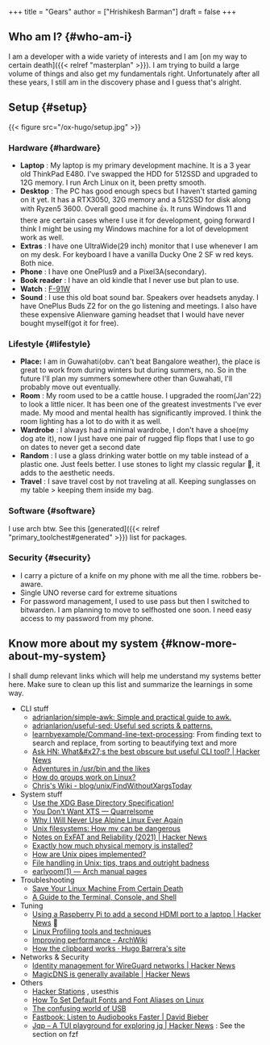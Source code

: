 +++
title = "Gears"
author = ["Hrishikesh Barman"]
draft = false
+++

## Who am I? {#who-am-i}

I am a developer with a wide variety of interests and I am [on my way to certain death]({{< relref "masterplan" >}}). I am trying to build a large volume of things and also get my fundamentals right. Unfortunately after all these years, I still am in the discovery phase and I guess that's alright.


## Setup {#setup}

{{< figure src="/ox-hugo/setup.jpg" >}}


### Hardware {#hardware}

-   **Laptop** : My laptop is my primary development machine. It is a 3 year old ThinkPad E480. I've swapped the HDD for 512SSD and upgraded to 12G memory. I run Arch Linux on it, been pretty smooth.
-   **Desktop** : The PC has good enough specs but I haven't started gaming on it yet. It has a RTX3050, 32G memory and a 512SSD for disk along with Ryzen5 3600. Overall good machine 👍. It runs Windows 11 and there are certain cases where I use it for development, going forward I think I might be using my Windows machine for a lot of development work as well.
-   **Extras** : I have one UltraWide(29 inch) monitor that I use whenever I am on my desk. For keyboard I have a vanilla Ducky One 2 SF w red keys. Both nice.
-   **Phone** : I have one OnePlus9 and a Pixel3A(secondary).
-   **Book reader** : I have an old kindle that I never use but plan to use.
-   **Watch** : [F-91W](https://zeptobars.com/en/read/Casio-F-91W-OKI-quartz-watch)
-   **Sound** : I use this old boat sound bar. Speakers over headsets anyday. I have OnePlus Buds Z2 for on the go listening and meetings. I also have these expensive Alienware gaming headset that I would have never bought myself(got it for free).


### Lifestyle {#lifestyle}

-   **Place:** I am in Guwahati(obv. can't beat Bangalore weather), the place is great to work from during winters but during summers, no. So in the future I'll plan my summers somewhere other than Guwahati, I'll probably move out eventually.
-   **Room** : My room used to be a cattle house. I upgraded the room(Jan'22) to look a little nicer. It has been one of the greatest investments I've ever made. My mood and mental health has significantly improved. I think the room lighting has a lot to do with it as well.
-   **Wardrobe** : I always had a minimal wardrobe, I don't have a shoe(my dog ate it), now I just have one pair of rugged flip flops that I use to go on dates to never get a second date
-   **Random** : I use a glass drinking water bottle on my table instead of a plastic one. Just feels better. I use stones to light my classic regular 🚬, it adds to the aesthetic needs.
-   **Travel** : I save travel cost by not traveling at all. Keeping sunglasses on my table &gt; keeping them inside my bag.


### Software {#software}

I use arch btw. See this [generated]({{< relref "primary_toolchest#generated" >}}) list for packages.


### Security {#security}

-   I carry a picture of a knife on my phone with me all the time. robbers be-aware.
-   Single UNO reverse card for extreme situations
-   For password management, I used to use pass but then I switched to bitwarden. I am planning to move to selfhosted one soon. I need easy access to my password from my phone.


## Know more about my system {#know-more-about-my-system}

I shall dump relevant links which will help me understand my systems better here. Make sure to clean up this list and summarize the learnings in some way.

-   CLI stuff
    -   [adrianlarion/simple-awk: Simple and practical guide to awk.](https://github.com/adrianlarion/simple-awk)
    -   [adrianlarion/useful-sed: Useful sed scripts &amp; patterns.](https://github.com/adrianlarion/useful-sed)
    -   [learnbyexample/Command-line-text-processing](https://github.com/learnbyexample/Command-line-text-processing): From finding text to search and replace, from sorting to beautifying text and more
    -   [Ask HN: What&amp;#x27;s the best obscure but useful CLI tool? | Hacker News](https://news.ycombinator.com/item?id=35456128)
    -   [Adventures in /usr/bin and the likes](https://ablagoev.github.io/linux/adventures/commands/2017/02/19/adventures-in-usr-bin.html)
    -   [How do groups work on Linux?](https://jvns.ca/blog/2017/11/20/groups/)
    -   [Chris's Wiki - blog/unix/FindWithoutXargsToday](https://utcc.utoronto.ca/~cks/space/blog/unix/FindWithoutXargsToday)
-   System stuff
    -   [Use the XDG Base Directory Specification!](https://xdgbasedirectoryspecification.com/)
    -   [You Don't Want XTS — Quarrelsome](https://sockpuppet.org/blog/2014/04/30/you-dont-want-xts/)
    -   [Why I Will Never Use Alpine Linux Ever Again](https://martinheinz.dev/blog/92)
    -   [Unix filesystems: How mv can be dangerous](http://jstimpfle.de/blah/mv.html)
    -   [Notes on ExFAT and Reliability (2021) | Hacker News](https://news.ycombinator.com/item?id=33785614)
    -   [Exactly how much physical memory is installed?](https://toroid.org/linux-physical-memory)
    -   [How are Unix pipes implemented?](https://toroid.org/unix-pipe-implementation)
    -   [File handling in Unix: tips, traps and outright badness](https://rachelbythebay.com/w/2020/08/11/files/)
    -   [earlyoom(1) — Arch manual pages](https://man.archlinux.org/man/community/earlyoom/earlyoom.1.en)
-   Troubleshooting
    -   [Save Your Linux Machine From Certain Death](https://betterprogramming.pub/save-your-linux-machine-from-certain-death-24ced335d969)
    -   [A Guide to the Terminal, Console, and Shell](https://thevaluable.dev/guide-terminal-shell-console/)
-   Tuning
    -   [Using a Raspberry Pi to add a second HDMI port to a laptop | Hacker News](https://news.ycombinator.com/item?id=35165798) 🌟
    -   [Linux Profiling tools and techniques](https://www.pixelbeat.org/programming/profiling/)
    -   [Improving performance - ArchWiki](https://wiki.archlinux.org/title/improving_performance#RAM,_swap_and_OOM_handling)
    -   [How the clipboard works · Hugo Barrera's site](https://whynothugo.nl/journal/2022/10/21/how-the-clipboard-works/)
-   Networks &amp; Security
    -   [Identity management for WireGuard networks | Hacker News](https://news.ycombinator.com/item?id=33261288)
    -   [MagicDNS is generally available | Hacker News](https://news.ycombinator.com/item?id=33276601)
-   Others
    -   [Hacker Stations](https://hackerstations.com/) , usesthis
    -   [How To Set Default Fonts and Font Aliases on Linux](https://jichu4n.com/posts/how-to-set-default-fonts-and-font-aliases-on-linux/)
    -   [The confusing world of USB](https://fabiensanglard.net/nousb/index.html)
    -   [Fastbook: Listen to Audiobooks Faster | David Bieber](https://davidbieber.com/snippets/2020-03-02-fastbook/)
    -   [Jqp – A TUI playground for exploring jq | Hacker News](https://news.ycombinator.com/item?id=32905506) : See the section on fzf
